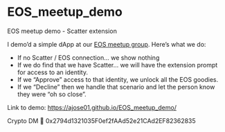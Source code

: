 # EOS_meetup_demo
EOS meetup demo - Scatter extension

I demo’d a simple dApp at our [EOS meetup group](https://www.meetup.com/EOS-Dapp-Development-Meetup/). Here’s what we do:
* If no Scatter / EOS connection… we show nothing
* If we do find that we have Scatter… we will have the extension prompt for access to an identity.
* If we “Approve” access to that identity, we unlock all the EOS goodies.
* If we “Decline” then we handle that scenario and let the person know they were “oh so close”.

Link to demo:
https://ajose01.github.io/EOS_meetup_demo/

Crypto DM 🤫
0x2794d1321035F0ef2fAAd52e21CAd2EF82362835
